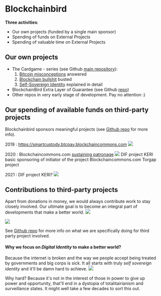 # Blockchainbird

**Three activities**:
- Our own projects (funded by a single main sponsor)
- Spending of funds on External Projects
- Spending of valuable time on External Projects

## Our own projects
- The Cardgame - series (see Github [main repository](https://github.com/henkvancann/cardgame)):
    1. [Bitcoin misconceptions](https://blockchainbird.com/t/btc/) answered
    2. [Blockchain bullshit](https://blockchainbird.com/t/bcb/) busted
    3. [Self-Sovereign Identity](https://blockchainbird.com/t/id/) explained in detail
- BlockchainBird Extra Layer of Guarantee (see Github [repo](https://github.com/blockchainbird/bird))
- Other repos in very early stage of development. Pay no attention :)

## Our spending of available funds on third-party projects

Blockchainbird sponsors meaningful projects (see [Github repo](https://github.com/blockchainbird/spending) for more info). 

2019 : https://smartcustody.btcpay.blockchaincommons.com ![](https://i.imgur.com/UjVYdBo.png)

2020 :  Blockchaincommons.com [sustaining patronage](https://www.blockchaincommons.com/#sustaining-sponsors) 
![](https://i.imgur.com/xlIONqq.png)
        DIF project KERI basic sponsoring of initiator of the project
        Blockchaincommons.com Torgap project
        
2021 :  DIF project KERI? ![](https://i.imgur.com/i8B86K6.png)

## Contributions to third-party projects
Apart from donations in money, we would always contribute work to stay closely involved. Our ultimate goal is to become an integral part of developments that make a better world.
![](https://i.imgur.com/i7ZO9t7.png)

![](https://i.imgur.com/Eoq2BSV.png)

See [Github repo](https://github.com/blockchainbird/spending) for more info on what we are specifically doing for third party project involved.

#### Why we focus on *Digital Identity* to make a better world?
Because the internet is broken and the way we people accept being treated by governments and big corps is sick. It all starts with truly *self sovereign identity* and it'll be damn hard to achieve.
![](https://i.imgur.com/jAX3gU2.png)

Why hard? Because it's not in the interest of those in power to give up power and opportunity, that'll end in a dystopia of totalitairianism and surveillance states. It might well take a few decades to sort this out. 

